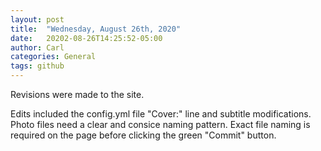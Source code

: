 ```yaml
---
layout: post
title:  "Wednesday, August 26th, 2020"
date:   20202-08-26T14:25:52-05:00
author: Carl
categories: General
tags: github
---
```


Revisions were made to the site.

Edits included the config.yml file "Cover:" line and subtitle modifications.  Photo files need a clear and consice naming pattern.  Exact file naming is required on the page before clicking the green "Commit" button.
